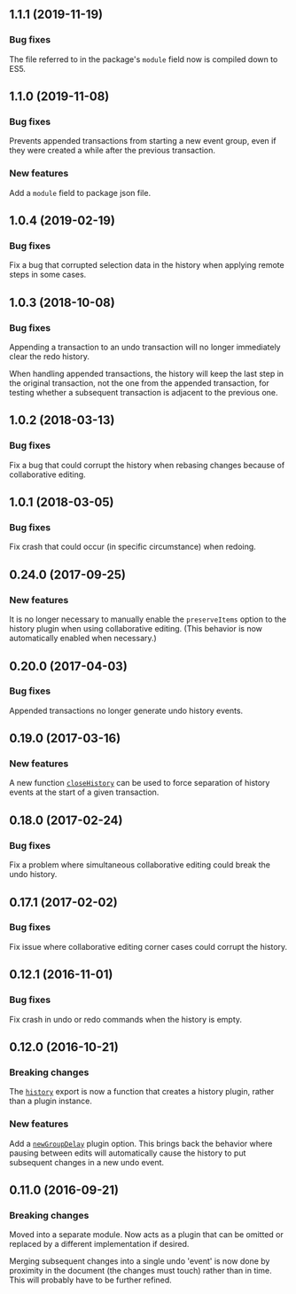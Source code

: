 ## 1.1.1 (2019-11-19)

### Bug fixes

The file referred to in the package's `module` field now is compiled down to ES5.

## 1.1.0 (2019-11-08)

### Bug fixes

Prevents appended transactions from starting a new event group, even if they were created a while after the previous transaction.

### New features

Add a `module` field to package json file.

## 1.0.4 (2019-02-19)

### Bug fixes

Fix a bug that corrupted selection data in the history when applying remote steps in some cases.

## 1.0.3 (2018-10-08)

### Bug fixes

Appending a transaction to an undo transaction will no longer immediately clear the redo history.

When handling appended transactions, the history will keep the last step in the original transaction, not the one from the appended transaction, for testing whether a subsequent transaction is adjacent to the previous one.

## 1.0.2 (2018-03-13)

### Bug fixes

Fix a bug that could corrupt the history when rebasing changes because of collaborative editing.

## 1.0.1 (2018-03-05)

### Bug fixes

Fix crash that could occur (in specific circumstance) when redoing.

## 0.24.0 (2017-09-25)

### New features

It is no longer necessary to manually enable the `preserveItems` option to the history plugin when using collaborative editing. (This behavior is now automatically enabled when necessary.)

## 0.20.0 (2017-04-03)

### Bug fixes

Appended transactions no longer generate undo history events.

## 0.19.0 (2017-03-16)

### New features

A new function [`closeHistory`](http://prosemirror.net/docs/ref/version/0.19.0.html#history.closeHistory) can be used to force separation of history events at the start of a given transaction.

## 0.18.0 (2017-02-24)

### Bug fixes

Fix a problem where simultaneous collaborative editing could break the undo history.

## 0.17.1 (2017-02-02)

### Bug fixes

Fix issue where collaborative editing corner cases could corrupt the history.

## 0.12.1 (2016-11-01)

### Bug fixes

Fix crash in undo or redo commands when the history is empty.

## 0.12.0 (2016-10-21)

### Breaking changes

The [`history`](http://prosemirror.net/docs/ref/version/0.12.0.html#history.history) export is now a function
that creates a history plugin, rather than a plugin instance.

### New features

Add a
[`newGroupDelay`](http://prosemirror.net/docs/ref/version/0.12.0.html#history.history^config.newGroupDelay) plugin
option. This brings back the behavior where pausing between edits will
automatically cause the history to put subsequent changes in a new
undo event.

## 0.11.0 (2016-09-21)

### Breaking changes

Moved into a separate module. Now acts as a plugin that can be omitted
or replaced by a different implementation if desired.

Merging subsequent changes into a single undo 'event' is now done by
proximity in the document (the changes must touch) rather than in
time. This will probably have to be further refined.

